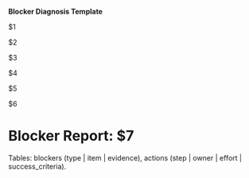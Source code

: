 <!-- Placeholders: $1=Trigger, $2=Purpose, $3=Steps, $4=Output format, $5=Examples, $6=Notes, $7=Input/Output examples -->

**Blocker Diagnosis Template**

$1

$2

$3

$4

$5

$6


# Blocker Report: $7

Tables: blockers (type | item | evidence), actions (step | owner | effort | success_criteria).
